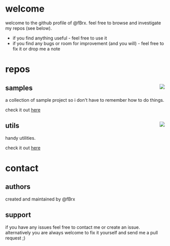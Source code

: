 # welcome

welcome to the github profile of @fBrx. feel free to browse and investigate my repos (see below). 
* if you find anything useful - feel free to use it
* if you find any bugs or room for improvement (and you will) - feel free to fix it or drop me a note

# repos

## samples [<img align="right" src="https://travis-ci.org/fBrx/samples.png">](https://travis-ci.org/fBrx/samples)
a collection of sample project so i don't have to remember how to do things.

check it out [here](https://github.com/fBrx/samples)

## utils [<img align="right" src="https://travis-ci.org/fBrx/samples.png">](https://travis-ci.org/fBrx/utils)
handy utilities. 

check it out [here](https://github.com/fBrx/utils)

# contact

## authors
created and maintained by @fBrx

## support
if you have any issues feel free to contact me or create an issue. alternatively you are always welcome to fix it yourself and send me a pull request ;)
